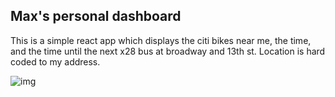 ## Max's personal dashboard

This is a simple react app which displays the citi bikes near me, the time, and the time until the next x28 bus at broadway and 13th st. Location is hard coded to my address.

![img](https://github.com/maxbert/cuddly-robot/blob/main/Screen%20Recording%202020-10-18%20at%202.31.10%20PM.gif)
